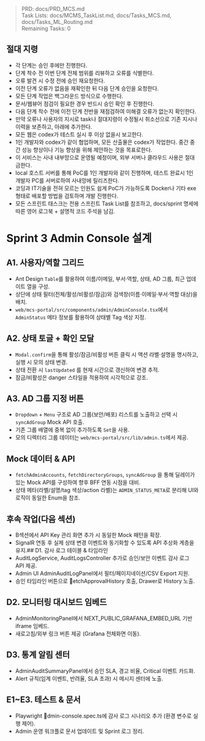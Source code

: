 > PRD: docs/PRD_MCS.md  
> Task Lists: docs/MCMS_TaskList.md, docs/Tasks_MCS.md, docs/Tasks_ML_Routing.md  
> Remaining Tasks: 0

## 절대 지령
- 각 단계는 승인 후에만 진행한다.
- 단계 착수 전 이번 단계 전체 범위를 리뷰하고 오류를 식별한다.
- 오류 발견 시 수정 전에 승인 재요청한다.
- 이전 단계 오류가 없음을 재확인한 뒤 다음 단계 승인을 요청한다.
- 모든 단계 작업은 백그라운드 방식으로 수행한다.
- 문서/웹뷰어 점검이 필요한 경우 반드시 승인 확인 후 진행한다.
- 다음 단계 착수 전에 이전 단계 전반을 재점검하여 미해결 오류가 없는지 확인한다.
- 만약 오류나 사용자의 지시로 task나 절대지령이 수정될시 취소선으로 기존 지시나 이력을 보존하고, 아래에 추가한다.
- 모든 웹은 codex가 테스트 실시 후 이상 없을시 보고한다.
- 1인 개발자와 codex가 같이 협업하며, 모든 산출물은 codex가 작업한다. 중간 중간 성능 향상이나 기능 향상을 위해 제안하는 것을 목표로한다.
- 이 서비스는 사내 내부망으로 운영될 예정이며, 외부 서버나 클라우드 사용은 절대 금한다.
- local 호스트 서버를 통해 PoC를 1인 개발자와 같이 진행하며, 테스트 완료시 1인 개발자 PC를 서버로하여 사내망에 릴리즈한다.
- 코딩과 IT기술을 전혀 모르는 인원도 쉽게 PoC가 가능하도록 Docker나 기타 exe 형태로 배포할 방법을 검토하며 개발 진행한다.
- 모든 스프린트 태스크는 전용 스프린트 Task List를 참조하고, docs/sprint 명세에 따른 영어 로그북 + 설명적 코드 주석을 남김.
# Sprint 3 Admin Console 설계

## A1. 사용자/역할 그리드
- Ant Design `Table`를 활용하여 이름/이메일, 부서·역할, 상태, AD 그룹, 최근 업데이트 열을 구성.
- 상단에 상태 필터(전체/활성/비활성/잠금)와 검색창(이름·이메일·부서·역할 대상)을 배치.
- `web/mcs-portal/src/components/admin/AdminConsole.tsx`에서 `AdminStatus` 메타 정보를 활용하여 상태별 Tag 색상 지정.

## A2. 상태 토글 + 확인 모달
- `Modal.confirm`을 통해 활성/잠금/비활성 버튼 클릭 시 액션 라벨·설명을 명시하고, 실행 시 모의 상태 변경.
- 상태 전환 시 `lastUpdated` 를 현재 시간으로 갱신하여 변경 추적.
- 잠금/비활성은 danger 스타일을 적용하여 시각적으로 강조.

## A3. AD 그룹 지정 버튼
- `Dropdown` + `Menu` 구조로 AD 그룹(보안/배포) 리스트를 노출하고 선택 시 `syncAdGroup` Mock API 호출.
- 기존 그룹 배열에 중복 없이 추가하도록 `Set`을 사용.
- 모의 디렉터리 그룹 데이터는 `web/mcs-portal/src/lib/admin.ts`에서 제공.

## Mock 데이터 & API
- `fetchAdminAccounts`, `fetchDirectoryGroups`, `syncAdGroup` 을 통해 딜레이가 있는 Mock API를 구성하여 향후 BFF 연동 시점을 대비.
- 상태 메타(라벨/설명/tag 색상/action 라벨)는 `ADMIN_STATUS_META`로 분리해 UI와 로직이 동일한 Enum을 참조.

## 후속 작업(다음 섹션)
- B섹션에서 API Key 관리 화면 추가 시 동일한 Mock 패턴을 확장.
- SignalR 연동 후 실제 상태 변경 이벤트와 동기화할 수 있도록 API 추상화 계층을 유지.## D1. 감사 로그 테이블 & 타임라인
- AuditLogService, AuditLogsController 추가로 승인/보안 이벤트 감사 로그 API 제공.
- Admin UI AdminAuditLogPanel에서 필터/페이지네이션/CSV Export 지원.
- 승인 타임라인 버튼으로 etchApprovalHistory 호출, Drawer로 History 노출.

## D2. 모니터링 대시보드 임베드
- AdminMonitoringPanel에서 NEXT_PUBLIC_GRAFANA_EMBED_URL 기반 iframe 임베드.
- 새로고침/외부 링크 버튼 제공 (Grafana 전체화면 이동).

## D3. 통계 알림 센터
- AdminAuditSummaryPanel에서 승인 SLA, 경고 비율, Critical 이벤트 카드화.
- Alert 규칙(임계 이벤트, 반려율, SLA 초과) 시 메시지 센터에 노출.

## E1~E3. 테스트 & 문서
- Playwright dmin-console.spec.ts에 감사 로그 시나리오 추가 (환경 변수로 실행 제어).
- Admin 운영 워크플로 문서 업데이트 및 Sprint 로그 정리.

